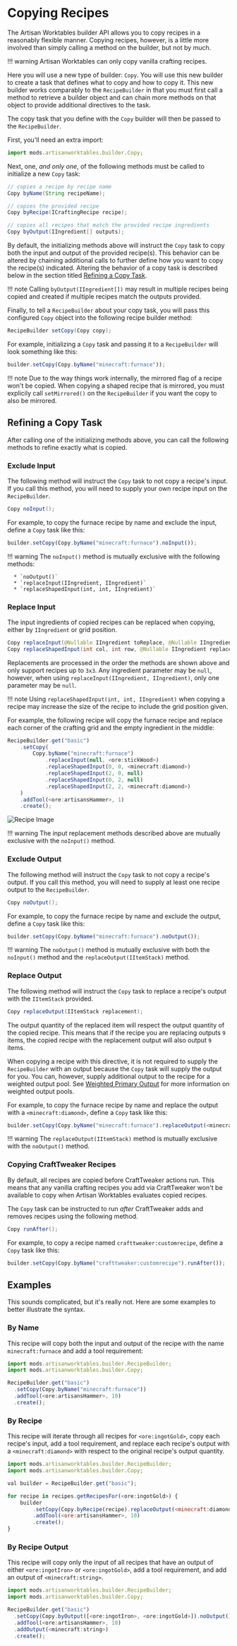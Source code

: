 # Copying Recipes

The Artisan Worktables builder API allows you to copy recipes in a reasonably flexible manner. Copying recipes, however, is a little more involved than simply calling a method on the builder, but not by much.

!!! warning
    Artisan Worktables can only copy vanilla crafting recipes.

Here you will use a new type of builder: `Copy`. You will use this new builder to create a task that defines what to copy and how to copy it. This new builder works comparably to the `RecipeBuilder` in that you must first call a method to retrieve a builder object and can chain more methods on that object to provide additional directives to the task.

The copy task that you define with the `Copy` builder will then be passed to the `RecipeBuilder`.

First, you'll need an extra import:

```js
import mods.artisanworktables.builder.Copy;
```

Next, one, *and only one*, of the following methods must be called to initialize a new `Copy` task:

```java
// copies a recipe by recipe name
Copy byName(String recipeName);

// copies the provided recipe
Copy byRecipe(ICraftingRecipe recipe);

// copies all recipes that match the provided recipe ingredients
Copy byOutput(IIngredient[] outputs);
```

By default, the initializing methods above will instruct the `Copy` task to copy both the input and output of the provided recipe(s). This behavior can be altered by chaining additional calls to further define how you want to copy the recipe(s) indicated. Altering the behavior of a copy task is described below in the section titled [Refining a Copy Task](copying#refining-a-copy-task).

!!! note
    Calling `byOutput(IIngredient[])` may result in multiple recipes being copied and created if multiple recipes match the outputs provided.

Finally, to tell a `RecipeBuilder` about your copy task, you will pass this configured `Copy` object into the following recipe builder method:

```java
RecipeBuilder setCopy(Copy copy);
```

For example, initializing a `Copy` task and passing it to a `RecipeBuilder` will look something like this:

```js
builder.setCopy(Copy.byName("minecraft:furnace"));
```

!!! note
    Due to the way things work internally, the mirrored flag of a recipe won't be copied. When copying a shaped recipe that is mirrored, you must explicily call `setMirrored()` on the `RecipeBuilder` if you want the copy to also be mirrored.

## Refining a Copy Task

After calling one of the initializing methods above, you can call the following methods to refine exactly what is copied.

### Exclude Input

The following method will instruct the `Copy` task to not copy a recipe's input. If you call this method, you will need to supply your own recipe input on the `RecipeBuilder`.

```java
Copy noInput();
```

For example, to copy the furnace recipe by name and exclude the input, define a `Copy` task like this:

```js
builder.setCopy(Copy.byName("minecraft:furnace").noInput());
```

!!! warning
    The `noInput()` method is mutually exclusive with the following methods:
      
      * `noOutput()`
      * `replaceInput(IIngredient, IIngredient)`
      * `replaceShapedInput(int, int, IIngredient)`

### Replace Input

The input ingredients of copied recipes can be replaced when copying, either by `IIngredient` or grid position.

```java
Copy replaceInput(@Nullable IIngredient toReplace, @Nullable IIngredient replacement);
Copy replaceShapedInput(int col, int row, @Nullable IIngredient replacement);
```

Replacements are processed in the order the methods are shown above and only support recipes up to `3x3`. Any ingredient parameter may be `null`, however, when using `replaceInput(IIngredient, IIngredient)`, only one parameter may be `null`.

!!! note
    Using `replaceShapedInput(int, int, IIngredient)` when copying a recipe may increase the size of the recipe to include the grid position given.

For example, the following recipe will copy the furnace recipe and replace each corner of the crafting grid and the empty ingredient in the middle:

```js
RecipeBuilder.get("basic")
    .setCopy(
        Copy.byName("minecraft:furnace")
            .replaceInput(null, <ore:stickWood>)
            .replaceShapedInput(0, 0, <minecraft:diamond>)
            .replaceShapedInput(2, 0, null)
            .replaceShapedInput(0, 2, null)
            .replaceShapedInput(2, 2, <minecraft:diamond>)
    )
    .addTool(<ore:artisansHammer>, 1)
    .create();
```

![Recipe Image](../images/recipe-replace-input.png)

!!! warning
    The input replacement methods described above are mutually exclusive with the `noInput()` method.

### Exclude Output

The following method will instruct the `Copy` task to not copy a recipe's output. If you call this method, you will need to supply at least one recipe output to the `RecipeBuilder`.

```java
Copy noOutput();
```

For example, to copy the furnace recipe by name and exclude the output, define a `Copy` task like this:

```js
builder.setCopy(Copy.byName("minecraft:furnace").noOutput());
```

!!! warning
    The `noOutput()` method is mutually exclusive with both the `noInput()` method and the `replaceOutput(IItemStack)` method.

### Replace Output

The following method will instruct the `Copy` task to replace a recipe's output with the `IItemStack` provided.

```java
Copy replaceOutput(IItemStack replacement);
```

The output quantity of the replaced item will respect the output quantity of the copied recipe. This means that if the recipe you are replacing outputs `9` items, the copied recipe with the replacement output will also output `9` items.

When copying a recipe with this directive, it is not required to supply the `RecipeBuilder` with an output because the `Copy` task will supply the output for you. You can, however, supply additional output to the recipe for a weighted output pool. See [Weighted Primary Output](weighted) for more information on weighted output pools.

For example, to copy the furnace recipe by name and replace the output with a `<minecraft:diamond>`, define a `Copy` task like this:

```js
builder.setCopy(Copy.byName("minecraft:furnace").replaceOutput(<minecraft:diamond>));
```

!!! warning
    The `replaceOutput(IItemStack)` method is mutually exclusive with the `noOutput()` method.

### Copying CraftTweaker Recipes

By default, all recipes are copied before CraftTweaker actions run. This means that any vanilla crafting recipes you add via CraftTweaker won't be available to copy when Artisan Worktables evaluates copied recipes.

The `Copy` task can be instructed to run *after* CraftTweaker adds and removes recipes using the following method.

```java
Copy runAfter();
```

For example, to copy a recipe named `crafttweaker:customrecipe`, define a `Copy` task like this:

```js
builder.setCopy(Copy.byName("crafttweaker:customrecipe").runAfter());
```

## Examples

This sounds complicated, but it's really not. Here are some examples to better illustrate the syntax.

### By Name

This recipe will copy both the input and output of the recipe with the name `minecraft:furnace` and add a tool requirement:

```js
import mods.artisanworktables.builder.RecipeBuilder;
import mods.artisanworktables.builder.Copy;

RecipeBuilder.get("basic")
  .setCopy(Copy.byName("minecraft:furnace"))
  .addTool(<ore:artisansHammer>, 10)
  .create();
```

### By Recipe

This recipe will iterate through all recipes for `<ore:ingotGold>`, copy each recipe's input, add a tool requirement, and replace each recipe's output with a `<minecraft:diamond>` with respect to the original recipe's output quantity.

```js
import mods.artisanworktables.builder.RecipeBuilder;
import mods.artisanworktables.builder.Copy;

val builder = RecipeBuilder.get("basic");

for recipe in recipes.getRecipesFor(<ore:ingotGold>) {
    builder
        .setCopy(Copy.byRecipe(recipe).replaceOutput(<minecraft:diamond>))
        .addTool(<ore:artisansHammer>, 10)
        .create();
}
```

### By Recipe Output

This recipe will copy only the input of all recipes that have an output of either `<ore:ingotIron>` or `<ore:ingotGold>`, add a tool requirement, and add an output of `<minecraft:string>`.

```js
import mods.artisanworktables.builder.RecipeBuilder;
import mods.artisanworktables.builder.Copy;

RecipeBuilder.get("basic")
  .setCopy(Copy.byOutput([<ore:ingotIron>, <ore:ingotGold>]).noOutput())
  .addTool(<ore:artisansHammer>, 10)
  .addOutput(<minecraft:string>)
  .create();
```
